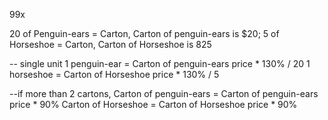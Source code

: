 99x


20 of Penguin-ears = Carton, Carton of penguin-ears is $20;
5 of Horseshoe = Carton, Carton of Horseshoe is 825



-- single unit
1 penguin-ear = Carton of penguin-ears price * 130% / 20
1 horseshoe = Carton of Horseshoe price * 130% / 5

--if more than 2 cartons,
    Carton of penguin-ears = Carton of penguin-ears price * 90%
    Carton of Horseshoe = Carton of Horseshoe price * 90%


